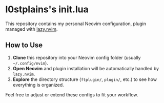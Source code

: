 # l0stplains's init.lua

This repository contains my personal Neovim configuration, plugin managed with [lazy.nvim](https://github.com/folke/lazy.nvim).

## How to Use

1. **Clone** this repository into your Neovim config folder (usually `~/.config/nvim`).
2. **Open Neovim** and plugin installation will be automatically handled by `lazy.nvim`.  
3. **Explore** the directory structure (`ftplugin/`, `plugin/`, etc.) to see how everything is organized.

Feel free to adjust or extend these configs to fit your workflow.
